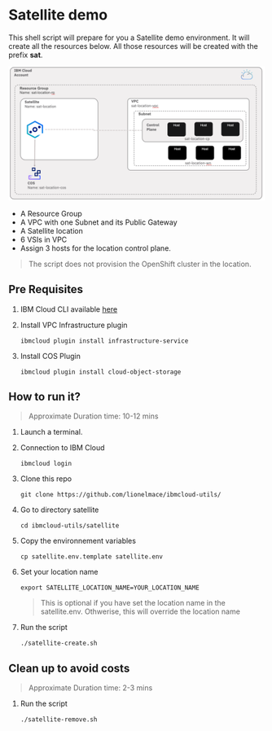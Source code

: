 # Satellite demo

This shell script will prepare for you a Satellite demo environment. 
It will create all the resources below. All those resources will be created with the prefix **sat**.

![](./sat-architecture.png)

* A Resource Group
* A VPC with one Subnet and its Public Gateway
* A Satellite location
* 6 VSIs in VPC
* Assign 3 hosts for the location control plane.

> The script does not provision the OpenShift cluster in the location.

## Pre Requisites

1. IBM Cloud CLI available [here](https://github.com/IBM-Cloud/ibm-cloud-cli-release/releases)

1. Install VPC Infrastructure plugin
    ```
    ibmcloud plugin install infrastructure-service
    ```

1. Install COS Plugin
    ```
    ibmcloud plugin install cloud-object-storage
    ```

## How to run it?

> Approximate Duration time: 10-12 mins

1. Launch a terminal.

1. Connection to IBM Cloud
    ```
    ibmcloud login
    ```

1. Clone this repo
    ```
    git clone https://github.com/lionelmace/ibmcloud-utils/
    ```

1. Go to directory satellite
    ```
    cd ibmcloud-utils/satellite
    ```

1. Copy the environnement variables
    ```
    cp satellite.env.template satellite.env
    ```

1. Set your location name
    ```
    export SATELLITE_LOCATION_NAME=YOUR_LOCATION_NAME
    ```
    > This is optional if you have set the location name in the satellite.env. Othwerise, this will override the location name

1. Run the script
    ```
    ./satellite-create.sh
    ```

## Clean up to avoid costs

> Approximate Duration time: 2-3 mins

1. Run the script
    ```
    ./satellite-remove.sh
    ```
